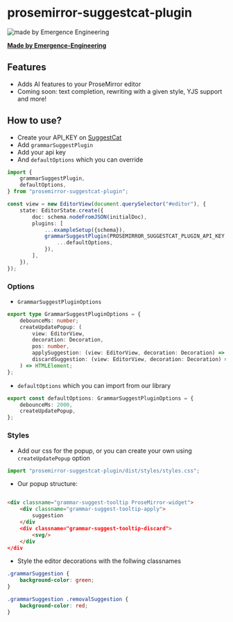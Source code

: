 # prosemirror-suggestcat-plugin

![made by Emergence Engineering](https://emergence-engineering.com/ee-logo.svg)

[**Made by Emergence-Engineering**](https://emergence-engineering.com/)

## Features

- Adds AI features to your ProseMirror editor
- Coming soon: text completion, rewriting with a given style, YJS support and more!

## How to use?

- Create your API_KEY on [SuggestCat](https://www.suggestcat.com/)
- Add `grammarSuggestPlugin`
- Add your api key
- And `defaultOptions` which you can override

```typescript
import {
    grammarSuggestPlugin,
    defaultOptions,
} from "prosemirror-suggestcat-plugin";

const view = new EditorView(document.querySelector("#editor"), {
    state: EditorState.create({
        doc: schema.nodeFromJSON(initialDoc),
        plugins: [
            ...exampleSetup({schema}),
            grammarSuggestPlugin(PROSEMIRROR_SUGGESTCAT_PLUGIN_API_KEY, {
                ...defaultOptions,
            }),
        ],
    }),
});
```

### Options

- `GrammarSuggestPluginOptions`

```typescript
export type GrammarSuggestPluginOptions = {
    debounceMs: number;
    createUpdatePopup: (
        view: EditorView,
        decoration: Decoration,
        pos: number,
        applySuggestion: (view: EditorView, decoration: Decoration) => void,
        discardSuggestion: (view: EditorView, decoration: Decoration) => void,
    ) => HTMLElement;
};
```

- `defaultOptions` which you can import from our library

```typescript
export const defaultOptions: GrammarSuggestPluginOptions = {
    debounceMs: 2000,
    createUpdatePopup,
};
```

### Styles

- Add our css for the popup, or you can create your own using `createUpdatePopup` option

```typescript
import "prosemirror-suggestcat-plugin/dist/styles/styles.css";
```

- Our popup structure:

```html

<div classname="grammar-suggest-tooltip ProseMirror-widget">
    <div classname="grammar-suggest-tooltip-apply">
        suggestion
    </div
    <div classname="grammar-suggest-tooltip-discard">
        <svg/>
    </div
</div
```

- Style the editor decorations with the follwing classnames

```css
.grammarSuggestion {
    background-color: green;
}

.grammarSuggestion .removalSuggestion {
    background-color: red;
}
```